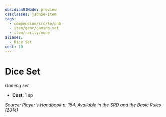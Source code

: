 ```yaml
---
obsidianUIMode: preview
cssclasses: json5e-item
tags:
  - compendium/src/5e/phb
  - item/gear/gaming-set
  - item/rarity/none
aliases:
  - Dice Set
cost: 10
---
```

# Dice Set
*Gaming set*  

- **Cost**: 1 sp

*Source: Player's Handbook p. 154. Available in the <span title='Systems Reference Document (5.1)'>SRD</span> and the Basic Rules (2014)*
